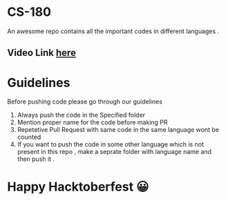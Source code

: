 # CS-180
An awesome repo contains all the important codes in different languages .

## Video Link [here](https://www.youtube.com/watch?v=8xjmCsdgUhE)

# Guidelines
Before pushing code please go through our guidelines
1. Always push the code in the Specified folder
2. Mention proper name for the code before making PR
3. Repetetive Pull Request with same code in the same language wont be counted
4. If you want to push the code in some other language  which is not present in this repo , make a seprate folder with language name and then push it . 

# Happy Hacktoberfest 😀
